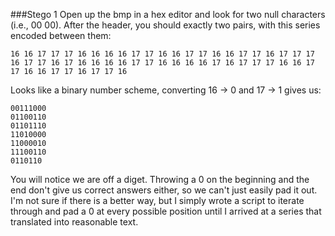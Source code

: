 ###Stego 1
Open up the bmp in a hex editor and look for two null characters (i.e., 00 00). After the header, you should exactly two pairs, with this series encoded between them:
```
16 16 17 17 17 16 16 16 16 17 17 16 16 17 17 16 16 17 17 16 17 17 17 16 17 17 16 17 16 16 16 16 17 17 16 16 16 16 17 16 17 17 17 16 16 17 17 16 16 17 17 16 17 17 16
```

Looks like a binary number scheme, converting 16 -> 0 and 17 -> 1 gives us:
```
00111000
01100110
01101110
11010000
11000010
11100110
0110110
```

You will notice we are off a diget. Throwing a 0 on the beginning and the end don't give us correct answers either, so we can't just easily pad it out. I'm not sure if there is a better way, but I simply wrote a script to iterate through and pad a 0 at every possible position until I arrived at a series that translated into reasonable text.


